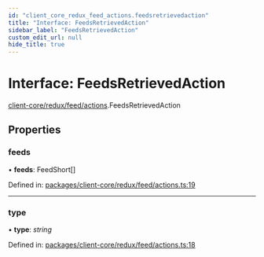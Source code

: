 ```yaml
---
id: "client_core_redux_feed_actions.feedsretrievedaction"
title: "Interface: FeedsRetrievedAction"
sidebar_label: "FeedsRetrievedAction"
custom_edit_url: null
hide_title: true
---
```


# Interface: FeedsRetrievedAction

[client-core/redux/feed/actions](../modules/client_core_redux_feed_actions.md).FeedsRetrievedAction

## Properties

### feeds

• **feeds**: FeedShort[]

Defined in: [packages/client-core/redux/feed/actions.ts:19](https://github.com/xr3ngine/xr3ngine/blob/9d253dc38/packages/client-core/redux/feed/actions.ts#L19)

___

### type

• **type**: *string*

Defined in: [packages/client-core/redux/feed/actions.ts:18](https://github.com/xr3ngine/xr3ngine/blob/9d253dc38/packages/client-core/redux/feed/actions.ts#L18)

